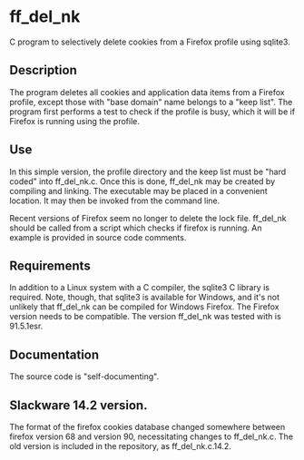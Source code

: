 # ff_del_nk

C program to selectively delete cookies from a Firefox profile using sqlite3.

## Description

The program deletes all cookies and application data items from a Firefox
profile, except those with "base domain" name belongs to a "keep list".
The program first performs a test to check if the profile is busy, which
it will be if Firefox is running using the profile.

## Use

In this simple version, the profile directory and the keep list must be
"hard coded" into ff_del_nk.c.  Once this is done, ff_del_nk may be created
by compiling and linking.  The executable may be placed in a convenient
location.  It may then be invoked from the command line.

Recent versions of Firefox seem no longer to delete the lock file.
ff_del_nk should be called from a script which checks if firefox is running.
An example is provided in source code comments.

## Requirements

In addition to a Linux system with a C compiler, the sqlite3 C library is
required.  Note, though, that sqlite3 is available for Windows,
and it's not unlikely that ff_del_nk can be compiled for Windows Firefox.
The Firefox version needs to be compatible.  The version ff_del_nk was
tested with is 91.5.1esr.

## Documentation

The source code is "self-documenting".

## Slackware 14.2 version.

The format of the firefox cookies database changed somewhere between
firefox version 68 and version 90, necessitating changes to ff_del_nk.c.
The old version is included in the repository, as ff_del_nk.c.14.2.
